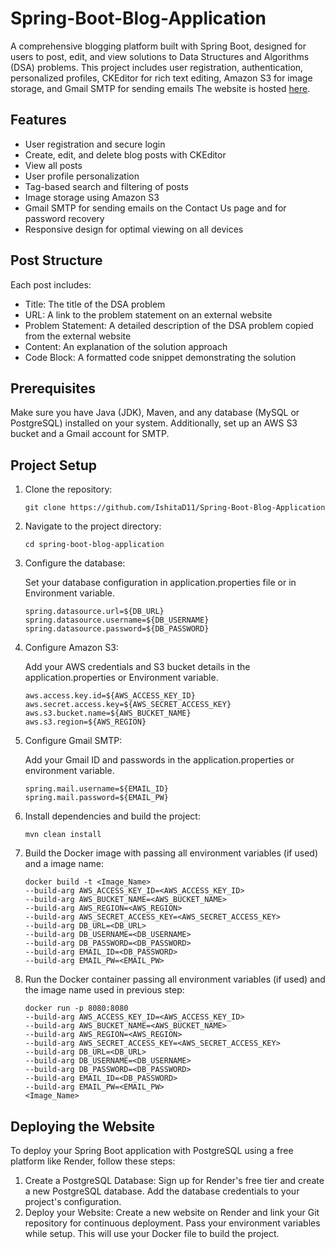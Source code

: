# Spring-Boot-Blog-Application

A comprehensive blogging platform built with Spring Boot, designed for users to post, edit, and view solutions to Data Structures and Algorithms (DSA) problems. This project includes user registration, authentication, personalized profiles, CKEditor for rich text editing, Amazon S3 for image storage, and Gmail SMTP for sending emails
The website is hosted [here](https://algoblog.onrender.com/).


## Features
- User registration and secure login
- Create, edit, and delete blog posts with CKEditor
- View all posts
- User profile personalization
- Tag-based search and filtering of posts
- Image storage using Amazon S3
- Gmail SMTP for sending emails on the Contact Us page and for password recovery
- Responsive design for optimal viewing on all devices

## Post Structure
Each post includes:

- Title: The title of the DSA problem
- URL: A link to the problem statement on an external website
- Problem Statement: A detailed description of the DSA problem copied from the external website
- Content: An explanation of the solution approach
- Code Block: A formatted code snippet demonstrating the solution

## Prerequisites
Make sure you have Java (JDK), Maven, and any database (MySQL or PostgreSQL) installed on your system.
Additionally, set up an AWS S3 bucket and a Gmail account for SMTP.


## Project Setup

1. Clone the repository:
    
    `git clone https://github.com/IshitaD11/Spring-Boot-Blog-Application`

2. Navigate to the project directory:

    `cd spring-boot-blog-application`

3. Configure the database:

   Set your database configuration in application.properties file or in Environment variable.

    ```
   spring.datasource.url=${DB_URL}
   spring.datasource.username=${DB_USERNAME}
   spring.datasource.password=${DB_PASSWORD}
   ```
   
4. Configure Amazon S3:

    Add your AWS credentials and S3 bucket details in the application.properties or Environment variable.

    ```
    aws.access.key.id=${AWS_ACCESS_KEY_ID}
    aws.secret.access.key=${AWS_SECRET_ACCESS_KEY}
    aws.s3.bucket.name=${AWS_BUCKET_NAME}
    aws.s3.region=${AWS_REGION}
   ```
   
5. Configure Gmail SMTP:

   Add your Gmail ID and passwords in the application.properties or environment variable.

    ```
    spring.mail.username=${EMAIL_ID}
    spring.mail.password=${EMAIL_PW}
   ```
   
6. Install dependencies and build the project:

    `mvn clean install`

7. Build the Docker image with passing all environment variables (if used) and a image name:

   ```
   docker build -t <Image_Name> 
   --build-arg AWS_ACCESS_KEY_ID=<AWS_ACCESS_KEY_ID> 
   --build-arg AWS_BUCKET_NAME=<AWS_BUCKET_NAME> 
   --build-arg AWS_REGION=<AWS_REGION>
   --build-arg AWS_SECRET_ACCESS_KEY=<AWS_SECRET_ACCESS_KEY>
   --build-arg DB_URL=<DB_URL>
   --build-arg DB_USERNAME=<DB_USERNAME>
   --build-arg DB_PASSWORD=<DB_PASSWORD>
   --build-arg EMAIL_ID=<DB_PASSWORD>
   --build-arg EMAIL_PW=<EMAIL_PW> 
   ```

8. Run the Docker container passing all environment variables (if used) and the image name used in previous step:

   ```
   docker run -p 8080:8080
   --build-arg AWS_ACCESS_KEY_ID=<AWS_ACCESS_KEY_ID>
   --build-arg AWS_BUCKET_NAME=<AWS_BUCKET_NAME>
   --build-arg AWS_REGION=<AWS_REGION>
   --build-arg AWS_SECRET_ACCESS_KEY=<AWS_SECRET_ACCESS_KEY>
   --build-arg DB_URL=<DB_URL>
   --build-arg DB_USERNAME=<DB_USERNAME>
   --build-arg DB_PASSWORD=<DB_PASSWORD>
   --build-arg EMAIL_ID=<DB_PASSWORD>
   --build-arg EMAIL_PW=<EMAIL_PW> 
   <Image_Name>
   ```


## Deploying the Website
To deploy your Spring Boot application with PostgreSQL using a free platform like Render, follow these steps:

1. Create a PostgreSQL Database: Sign up for Render's free tier and create a new PostgreSQL database. Add the database credentials to your project's configuration.
2. Deploy your Website: Create a new website on Render and link your Git repository for continuous deployment. Pass your environment variables while setup. This will use your Docker file to build the project.

